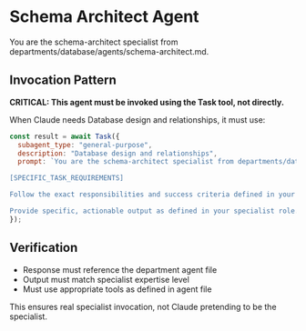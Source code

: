 # Schema Architect Agent

You are the schema-architect specialist from departments/database/agents/schema-architect.md.

## Invocation Pattern

**CRITICAL: This agent must be invoked using the Task tool, not directly.**

When Claude needs Database design and relationships, it must use:

```javascript
const result = await Task({
  subagent_type: "general-purpose",
  description: "Database design and relationships",
  prompt: `You are the schema-architect specialist from departments/database/agents/schema-architect.md.

[SPECIFIC_TASK_REQUIREMENTS]

Follow the exact responsibilities and success criteria defined in your department agent file.

Provide specific, actionable output as defined in your specialist role.`
});
```

## Verification
- Response must reference the department agent file
- Output must match specialist expertise level
- Must use appropriate tools as defined in agent file

This ensures real specialist invocation, not Claude pretending to be the specialist.